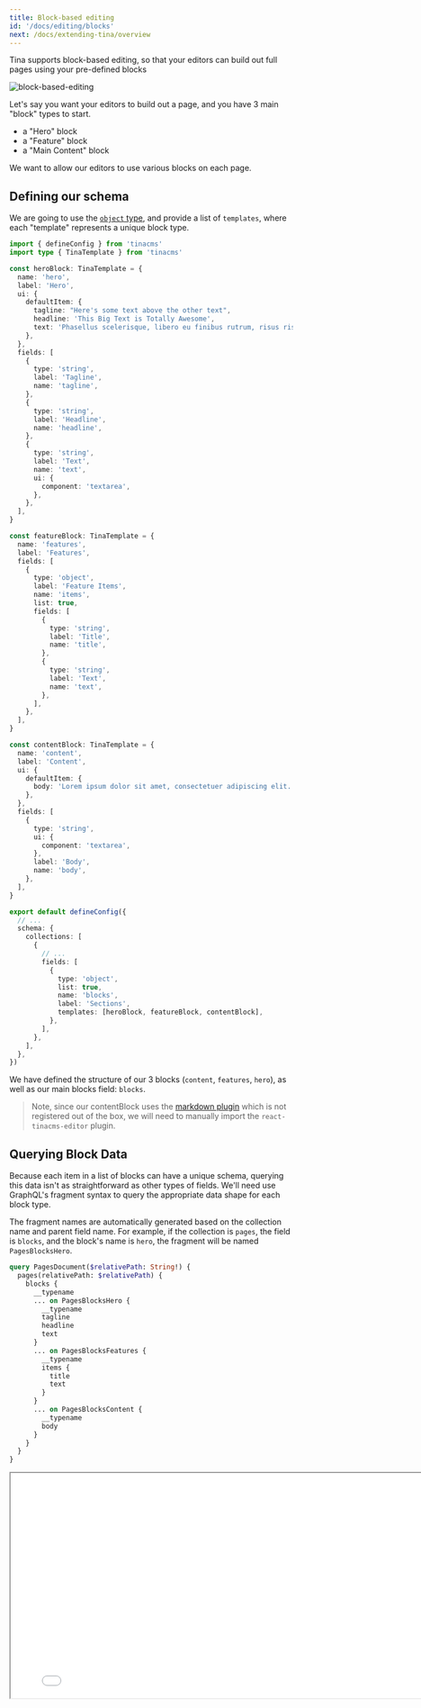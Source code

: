 ```yaml
---
title: Block-based editing
id: '/docs/editing/blocks'
next: /docs/extending-tina/overview
---
```


Tina supports block-based editing, so that your editors can build out full pages using your pre-defined blocks

![block-based-editing](https://res.cloudinary.com/forestry-demo/image/upload/v1645712511/tina-io/docs/your-blocks.gif)

Let's say you want your editors to build out a page, and you have 3 main "block" types to start.

- a "Hero" block
- a "Feature" block
- a "Main Content" block

We want to allow our editors to use various blocks on each page.

## Defining our schema

We are going to use the [`object` type](/docs/schema/#grouping-properties-within-an-object), and provide a list of `templates`, where each "template" represents a unique block type.

```ts
import { defineConfig } from 'tinacms'
import type { TinaTemplate } from 'tinacms'

const heroBlock: TinaTemplate = {
  name: 'hero',
  label: 'Hero',
  ui: {
    defaultItem: {
      tagline: "Here's some text above the other text",
      headline: 'This Big Text is Totally Awesome',
      text: 'Phasellus scelerisque, libero eu finibus rutrum, risus risus accumsan libero, nec molestie urna dui a leo.',
    },
  },
  fields: [
    {
      type: 'string',
      label: 'Tagline',
      name: 'tagline',
    },
    {
      type: 'string',
      label: 'Headline',
      name: 'headline',
    },
    {
      type: 'string',
      label: 'Text',
      name: 'text',
      ui: {
        component: 'textarea',
      },
    },
  ],
}

const featureBlock: TinaTemplate = {
  name: 'features',
  label: 'Features',
  fields: [
    {
      type: 'object',
      label: 'Feature Items',
      name: 'items',
      list: true,
      fields: [
        {
          type: 'string',
          label: 'Title',
          name: 'title',
        },
        {
          type: 'string',
          label: 'Text',
          name: 'text',
        },
      ],
    },
  ],
}

const contentBlock: TinaTemplate = {
  name: 'content',
  label: 'Content',
  ui: {
    defaultItem: {
      body: 'Lorem ipsum dolor sit amet, consectetuer adipiscing elit. Donec odio. Quisque volutpat mattis eros. Nullam malesuada erat ut turpis. Suspendisse urna nibh, viverra non, semper suscipit, posuere a, pede.',
    },
  },
  fields: [
    {
      type: 'string',
      ui: {
        component: 'textarea',
      },
      label: 'Body',
      name: 'body',
    },
  ],
}

export default defineConfig({
  // ...
  schema: {
    collections: [
      {
        // ...
        fields: [
          {
            type: 'object',
            list: true,
            name: 'blocks',
            label: 'Sections',
            templates: [heroBlock, featureBlock, contentBlock],
          },
        ],
      },
    ],
  },
})
```

We have defined the structure of our 3 blocks (`content`, `features`, `hero`), as well as our main blocks field: `blocks`.

> Note, since our contentBlock uses the [markdown plugin](/docs/reference/toolkit/fields/markdown/) which is not registered out of the box, we will need to manually import the `react-tinacms-editor` plugin.

## Querying Block Data

Because each item in a list of blocks can have a unique schema, querying this data isn't as straightforward as other types of fields. We'll need use GraphQL's fragment syntax to query the appropriate data shape for each block type.

The fragment names are automatically generated based on the collection name and parent field name. For example, if the collection is `pages`, the field is `blocks`, and the block's name is `hero`, the fragment will be named `PagesBlocksHero`.

```graphql
query PagesDocument($relativePath: String!) {
  pages(relativePath: $relativePath) {
    blocks {
      __typename
      ... on PagesBlocksHero {
        __typename
        tagline
        headline
        text
      }
      ... on PagesBlocksFeatures {
        __typename
        items {
          title
          text
        }
      }
      ... on PagesBlocksContent {
        __typename
        body
      }
    }
  }
}
```

<iframe loading="lazy" src="/api/graphiql/?query=%7B%0A%20%20pages(relativePath%3A%20%22turbo.json%22)%20%7B%0A%20%20%20%20blocks%20%7B%0A%20%20%20%20%20%20__typename%0A%20%20%20%20%20%20...%20on%20PagesBlocksHero%20%7B%0A%20%20%20%20%20%20%20%20__typename%0A%20%20%20%20%20%20%20%20tagline%0A%20%20%20%20%20%20%20%20headline%0A%20%20%20%20%20%20%20%20text%0A%20%20%20%20%20%20%7D%0A%20%20%20%20%20%20...%20on%20PagesBlocksFeatures%20%7B%0A%20%20%20%20%20%20%20%20__typename%0A%20%20%20%20%20%20%20%20items%20%7B%0A%20%20%20%20%20%20%20%20%20%20title%0A%20%20%20%20%20%20%20%20%20%20text%0A%20%20%20%20%20%20%20%20%7D%0A%20%20%20%20%20%20%7D%0A%20%20%20%20%20%20...%20on%20PagesBlocksContent%20%7B%0A%20%20%20%20%20%20%20%20__typename%0A%20%20%20%20%20%20%20%20body%0A%20%20%20%20%20%20%7D%0A%20%20%20%20%7D%0A%20%20%7D%0A%7D%0A" width="800" height="400">

> For more info on how to query data with Tina's GraphQL API, check out the [Query Documentation](https://tina.io/docs/graphql/queries/)

## Rendering our blocks

We can render out the blocks on a page by creating a new `Blocks` component, which will conditionally render each block-type in a switch statement.

```tsx
// Blocks.tsx

import React from 'react'
import type { Pages } from '../.tina/__generated__/types'
import { Content } from './blocks/content'
import { Features } from './blocks/features'
import { Hero } from './blocks/hero'
import { Testimonial } from './blocks/testimonial'

export const Blocks = (props: Pages) => {
  return (
    <>
      {props.blocks
        ? props.blocks.map(function (block, i) {
            switch (block.__typename) {
              case 'PagesBlocksContent':
                return (
                  <React.Fragment key={i + block.__typename}>
                    <Content data={block} />
                  </React.Fragment>
                )
              case 'PagesBlocksHero':
                return (
                  <React.Fragment key={i + block.__typename}>
                    <Hero data={block} />
                  </React.Fragment>
                )
              case 'PagesBlocksFeatures':
                return (
                  <React.Fragment key={i + block.__typename}>
                    <Features data={block} />
                  </React.Fragment>
                )
              default:
                return null
            }
          })
        : null}
    </>
  )
}
```

Note that the `__typename` on each blog is `{CollectionName}{FieldName}{BlockTemplateName}`

In our case:

- CollectionName: "Pages"
- FieldName: "Blocks"
- BlockTemplateName: "Content" | "Hero" | "Features"

## Adding a visual block selector (Experimental)

![Preview of Visual Block Selector](https://res.cloudinary.com/forestry-demo/video/upload/w_800/v1647540863/Tina%20Newsletter/visual-selector-preview.gif)

<div class="short-code-warning">
   <div>
      <p>This is an experimental feature, and the API is subject to change. Have any thoughts? Let us know in the chat, or through one of our <a href="/community/">community channels</a>!</p>
   </div>
   <svg stroke="currentColor" fill="currentColor" stroke-width="0" viewBox="0 0 512 512" height="1em" width="1em" xmlns="http://www.w3.org/2000/svg">
      <path d="M32 464h448L256 48 32 464zm248-64h-48v-48h48v48zm0-80h-48v-96h48v96z"></path>
   </svg>
</div>

This visual block selector allows editors to select blocks from a set images instead of text.

<!-- TODO: add a gif -->
<!-- ![block-based-editing-visual](/gif/visual-blocks.gif) -->

First, to enable the visual block selector the `visualSelector` property in the UI key must be set to true.

```diff
...
export default defineConfig({
  // ...
  schema: {
  collections: [
    {
      // ...
      fields: [
        {
          type: 'object',
          list: true,
          name: 'blocks',
          label: 'Sections',
+         ui: {
+           visualSelector: true,
+         },
          templates: [heroBlock, featureBlock, contentBlock],
        },
      ],
    },
  ]}
})
...
```

To set up the block selector a preview image must be provided for each block you want a preview image for. The basic structure for each block looks like this.

```diff
const featureBlock = {
  name: 'features',
  label: 'Features',
+  ui: {
+    previewSrc: "https://...",
+  },
  fields: [
    {
      type: 'object',
      label: 'Feature Items',
      name: 'items',
      list: true,
      fields: [
        {
          type: 'string',
          label: 'Title',
          name: 'title',
        },
        {
          type: 'string',
          label: 'Text',
          name: 'text',
        },
      ],
    },
  ],
}
```

The `previewSrc` is an image URL that will be rendered in the visual selector. If a preview isn't provided the block will still be available with a title to click on, just no preview image will be displayed.

_optionally_ a `category` can be provided that will allows the blocks to be grouped into different catagories.

```diff
const featureBlock = {
  name: 'features',
  label: 'Features',
  ui: {
+    category: "Page Section",
    previewSrc: "https://...",
  },
  fields: [
    {
      type: 'object',
      label: 'Feature Items',
      name: 'items',
      list: true,
      fields: [
        {
          type: 'string',
          label: 'Title',
          name: 'title',
        },
        {
          type: 'string',
          label: 'Text',
          name: 'text',
        },
      ],
    },
  ],
}
```

<!-- TODO: add a gif of a category -->
<!-- ![block-based-editing-visual](/gif/visual-blocks.gif) -->
